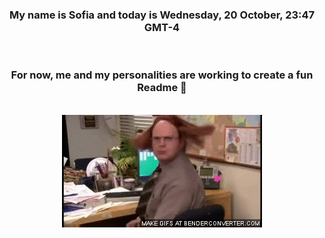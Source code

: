 


<div align="center">
<h3 >My name is Sofia and today is Wednesday, 20 October, 23:47 GMT-4</h3><br>
<h3 >For now, me and my personalities are working to create a fun Readme 👋
</h3><br>
<img src='img/dwight.gif' alt='working...'/>
</div>
